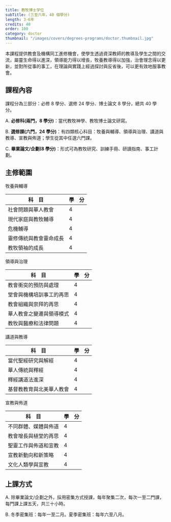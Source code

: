 ```yaml
---
title: 教牧博士学位
subTitle: (三至六年，40 個學分)
length: 3-6年
credits: 40
order: 100
category: doctor
thumbnail: "/images/covers/degrees-programs/doctor.thumbnail.jpg"
---
```


本課程提供教會及機構同工進修機會，使學生透過資深教師的教導及學生之間的交流，屬靈生命得以進深，領導能力得以增長，牧養教導得以加強，治會理念得以更新，並對所從事的事工，在理論與實踐上經過探討與反省後，可以更有效地服事教會。

## 課程內容

課程分為三部分：必修 8 學分、選修 24 學分、博士論文 8 學分，總共 40 學分。

A. **必修科(兩門，8 學分)**：當代教牧神學、教牧博士論文研寫。

B. **選修課(六門，24 學分)**：有四類核心科目：牧養與輔導、領導與治理、講道與教導、宣教與佈道；學生從其中任選六門課。

C. **畢業論文/企劃(8 學分)**：形式可為教牧研究、訓練手冊、研讀指南、事工計劃。

## 主修範圍

牧養與輔導

| 科　目                 | 學　分 |
| ---------------------- | ------ |
| 社會問題與華人教會     | 4      |
| 現代家庭與教牧輔導     | 4      |
| 危機輔導               | 4      |
| 靈修傳統與教會靈命成長 | 4      |
| 教牧領袖的成長         | 4      |

領導與治理

| 科　目                   | 學　分 |
| ------------------------ | ------ |
| 教會衝突的預防與處理     | 4      |
| 堂會與機構培訓事工的再思 | 4      |
| 教會組織與崇拜的再思     | 4      |
| 華人教會之變遷與領導模式 | 4      |
| 教牧與醫療和法律問題     | 4      |

講道與教導

| 科　目                   | 學　分 |
| ------------------------ | ------ |
| 當代聖經研究與解經       | 4      |
| 華人傳統與釋經           | 4      |
| 釋經講道法進深           | 4      |
| 基督教教育與北美華人教會 | 4      |

宣教與佈道

| 科　目               | 學　分 |
| -------------------- | ------ |
| 不同群體、媒體與佈道 | 4      |
| 教會增長與植堂的再思 | 4      |
| 聖靈工作與佈道和宣教 | 4      |
| 宣教新動向和新策略   | 4      |
| 文化人類學與宣教     | 4      |

## 上課方式

A. 除畢業論文/企劃之外，採用密集方式授課，每年聚集二次，每次一至二門課，每門課上課五天，共三十小時。

B. 冬季密集班：每年一至二月。夏季密集班：每年六至八月。
